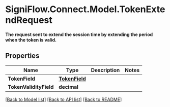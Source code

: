 # SigniFlow.Connect.Model.TokenExtendRequest
#### The request sent to extend the session time by extending the period when the token is valid.

## Properties

Name | Type | Description | Notes
------------ | ------------- | ------------- | -------------
**TokenField** | [**TokenField**](TokenField.md) |  | 
**TokenValidityField** | **decimal** |  | 

[[Back to Model list]](../README.md#documentation-for-models) [[Back to API list]](../README.md#documentation-for-api-endpoints) [[Back to README]](../README.md)

